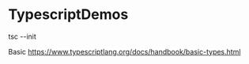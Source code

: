 # TypescriptDemos
 
tsc --init


Basic 
    https://www.typescriptlang.org/docs/handbook/basic-types.html